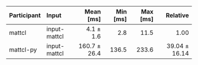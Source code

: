 | Participant | Input | Mean [ms] | Min [ms] | Max [ms] | Relative |
|:---|:---|---:|---:|---:|---:|
| mattcl | input-mattcl | 4.1 ± 1.6 | 2.8 | 11.5 | 1.00 |
| mattcl-py | input-mattcl | 160.7 ± 26.4 | 136.5 | 233.6 | 39.04 ± 16.14 |
